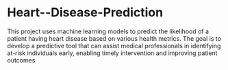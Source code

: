 # Heart--Disease-Prediction
This project uses machine learning models to predict the likelihood of a patient having heart disease based on various health metrics. The goal is to develop a predictive tool that can assist medical professionals in identifying at-risk individuals early, enabling timely intervention and improving patient outcomes
